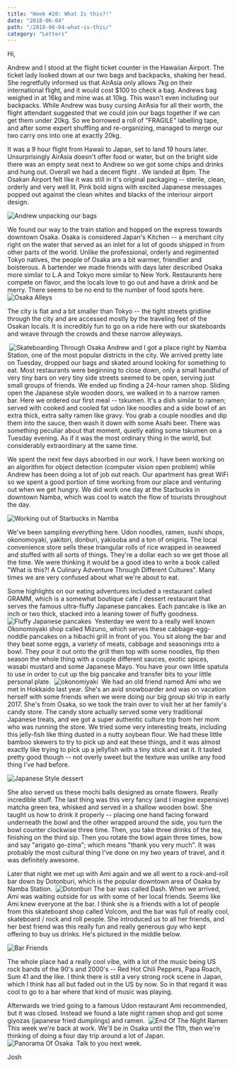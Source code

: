 ```yaml
---
title: "Week #20: What Is this?!"
date: "2018-06-04"
path: "/2018-06-04-what-is-this/"
category: "Letters"
---
```


Hi,

Andrew and I stood at the flight ticket counter in the Hawaiian Airport. The ticket lady looked down at our two bags and backpacks, shaking her head. She regretfully informed us that AirAsia only allows 7kg on their international flight, and it would cost $100 to check a bag. Andrews bag weighed in at 16kg and mine was at 10kg. This wasn't even including our backpacks. While Andrew was busy cursing AirAsia for all their worth, the flight attendant suggested that we could join our bags together if we can get them under 20kg. So we borrowed a roll of "FRAGILE" labelling tape, and after some expert shuffling and re-organizing, managed to merge our two carry ons into one at exactly 20kg. 

It was a 9 hour flight from Hawaii to Japan, set to land 19 hours later. Unsurprisingly AirAsia doesn't offer food or water, but on the bright side there was an empty seat next to Andrew so we got some chips and drinks and hung out. Overall we had a decent flight . We landed at 8pm. The Osakan Airport felt like it was still in it's original packaging -- sterile, clean, orderly and very well lit. Pink bold signs with excited Japanese messages popped out against the clean whites and blacks of the interiour airport design. 

![Andrew unpacking our bags](baggage.gif) 

We found our way to the train station and hopped on the express towards downtown Osaka. Osaka is considered Japan's Kitchen -- a merchant city right on the water that served as an inlet for a lot of goods shipped in from other parts of the world. Unlike the professional, orderly and regimented Tokyo natives, the people of Osaka are a bit warmer, friendlier and boisterous. A bartender we made friends with days later described Osaka more similar to L.A and Tokyo more similar to New York. Restaurants here compete on flavor, and the locals love to go out and have a drink and be merry. There seems to be no end to the number of food spots here. 
​
 ![Osaka Alleys](alleyways.JPG)
​

The city is flat and a bit smaller than Tokyo -- the tight streets gridline through the city and are accessed mostly by the traveling feet of the Osakan locals. It is incredibly fun to go on a ride here with our skateboards and weave through the crowds and these narrow alleyways. 

​
 ![Skateboarding Through Osaka](skateboard.JPG)
​
Andrew and I got a place right by Namba Station, one of the most popular districts in the city. We arrived pretty late on Tuesday, dropped our bags and skated around looking for something to eat. Most restaurants were beginning to close down, only a small handful of very tiny bars on very tiny side streets seemed to be open, serving just small groups of friends. We ended up finding a 24-hour ramen shop. Sliding open the Japanese style wooden doors, we walked in to a narrow ramen bar. Here we ordered our first meal -- tskumen. It's a dish similar to ramen; served with cooked and cooled fat udon like noodles and a side bowl of an extra thick, extra salty ramen like gravy. You grab a couple noodles and dip them into the sauce, then wash it down with some Asahi beer. There was something peculiar about that moment, quietly eating some tskumen on a Tuesday evening. As if it was the most ordinary thing in the world, but considerably extraordinary at the same time. 

We spent the next few days absorbed in our work. I have been working on an algorithm for object detection (computer vision open problem) while Andrew has been doing a lot of job out reach. Our apartment has great WiFi so we spent a good portion of time working from our place and venturing out when we get hungry. We did work one day at the Starbucks in downtown Namba, which was cool to watch the flow of tourists throughout the day.

![Working out of Starbucks in Namba](working.jpg)

We've been sampling everything here. Udon noodles, ramen, sushi shops, okonomoyaki, yakitori, donburi, yakisoba and a ton of onigiris. The local convenience store sells these triangular rolls of rice wrapped in seaweed and stuffed with all sorts of things. They're a dollar each so we get those all the time. We were thinking it would be a good idea to write a book called "What is this?! A Culinary Adventure Through Different Cultures". Many times we are very confused about what we're about to eat.


Some highlights on our eating adventures included a restaurant called GRAMM, which is a somewhat boutique cafe / dessert restaurant that serves the famous ultra-fluffy Japanese pancakes. Each pancake is like an inch or two thick, stacked into a leaning tower of fluffy goodness.
​
 ![Fluffy Japanese pancakes](pancakes.GIF)
​
Yesterday we went to a really well known Okonomoyaki shop called Mizuno, which serves these cabbage-egg-noddle pancakes on a hibachi grill in front of you. You sit along the bar and they beat some eggs, a variety of meats, cabbage and seasonings into a bowl. They pour it out onto the grill then top with some noodles, flip then season the whole thing with a couple different sauces, exotic spices, wasabi mustard and some Japanese Mayo. You have your own little spatula to use in order to cut up the big pancake and transfer bits to your little personal plate. 
​​​
 ![okonomiyaki](okonomiyaki.JPG)
​
We had an old friend named Ami who we met in Hokkaido last year. She's an avid snowboarder and was on vacation herself with some friends when we were doing our big group ski trip in early 2017. She's from Osaka, so we took the train over to visit her at her family's candy store. The candy store actually served some very traditional Japanese treats, and we got a super authentic culture trip from her mom who was running the store. We tried some very interesting treats, including this jelly-fish like thing dusted in a nutty soybean flour. We had these little bamboo skewers to try to pick up and eat these things, and it was almost exactly like trying to pick up a jellyfish with a tiny stick and eat it. It tasted pretty good though -- not overly sweet but the texture was unlike any food thing I've had before. 


![Japanese Style dessert](dessert.jpg)

She also served us these mochi balls designed as ornate flowers. Really incredible stuff. The last thing was this very fancy (and I imagine expensive) matcha green tea, whisked and served in a shallow wooden bowl. She taught us how to drink it properly -- placing one hand facing forward underneath the bowl and the other wrapped around the side, you turn the bowl counter clockwise three time. Then, you take three drinks of the tea, finishing on the third sip. Then you rotate the bowl again three times, bow and say "arigato go-zima"; which means "thank you very much". It was probably the most cultural thing I've done on my two years of travel, and it was definitely awesome. 

Later that night we met up with Ami again and we all went to a rock-and-roll bar down by Dotonburi, which is the popular downtown area of Osaka by Namba Station.
​
 ![Dotonburi](dotonburi.JPG)
​
The bar was called Dash. When we arrived, Ami was waiting outside for us with some of her local friends. Seems like Ami knew everyone at the bar. I think she is a friends with a lot of people from this skateboard shop called Volcom, and the bar was full of really cool, skateboard / rock and roll people. She introduced us to all her friends, and her best friend was this really fun and really generous guy who kept offering to buy us drinks. He's pictured in the middle below.  

![Bar Friends](bar-friends.JPG)

The whole place had a really cool vibe, with a lot of the music being US rock bands of the 90's and 2000's -- Red Hot Chili Peppers, Papa Roach, Sum 41 and the like. I think there is still a very strong rock scene in Japan, which I think has all but faded out in the US by now. So in that regard it was cool to go to a bar where that kind of music was playing. 


Afterwards we tried going to a famous Udon restaurant Ami recommended, but it was closed. Instead we found a late night ramen shop and got some giyozas (japanese fried dumplings) and ramen. 
​
![End Of The Night Ramen](ramen-night.JPG)
​
This week we're back at work. We'll be in Osaka until the 11th, then we're thinking of doing a four day trip around a lot of Japan.
​
![Panorama Of Osaka](osaka.jpg)
​
Talk to you next week.

Josh
